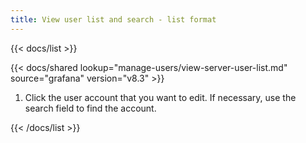 ```yaml
---
title: View user list and search - list format
---
```


{{< docs/list >}}

{{< docs/shared lookup="manage-users/view-server-user-list.md" source="grafana" version="v8.3" >}}

1. Click the user account that you want to edit. If necessary, use the search field to find the account.

{{< /docs/list >}}
